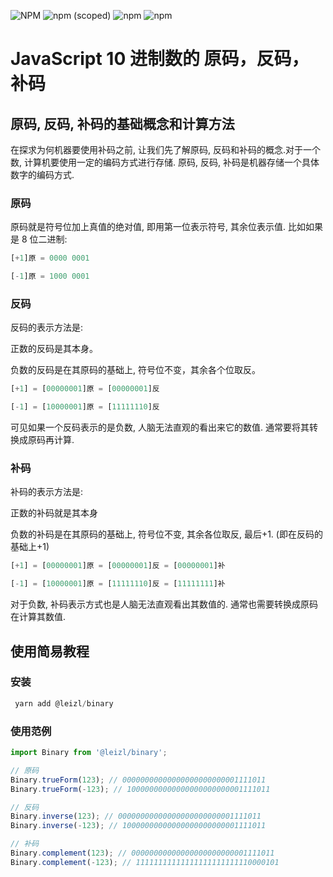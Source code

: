 ![NPM](https://img.shields.io/npm/l/@leizl/binary)
![npm (scoped)](https://img.shields.io/npm/v/@leizl/binary)
![npm](https://img.shields.io/npm/dt/@leizl/binary)
![npm](https://img.shields.io/npm/dm/@leizl/binary)

# JavaScript 10 进制数的 原码，反码，补码

## 原码, 反码, 补码的基础概念和计算方法

在探求为何机器要使用补码之前, 让我们先了解原码, 反码和补码的概念.对于一个数, 计算机要使用一定的编码方式进行存储. 原码, 反码, 补码是机器存储一个具体数字的编码方式.

### 原码

原码就是符号位加上真值的绝对值, 即用第一位表示符号, 其余位表示值. 比如如果是 8 位二进制:

```javascript
[+1]原 = 0000 0001

[-1]原 = 1000 0001
```

### 反码

反码的表示方法是:

正数的反码是其本身。

负数的反码是在其原码的基础上, 符号位不变，其余各个位取反。

```javascript
[+1] = [00000001]原 = [00000001]反

[-1] = [10000001]原 = [11111110]反
```

可见如果一个反码表示的是负数, 人脑无法直观的看出来它的数值. 通常要将其转换成原码再计算.

### 补码

补码的表示方法是:

正数的补码就是其本身

负数的补码是在其原码的基础上, 符号位不变, 其余各位取反, 最后+1. (即在反码的基础上+1)

```javascript
[+1] = [00000001]原 = [00000001]反 = [00000001]补

[-1] = [10000001]原 = [11111110]反 = [11111111]补
```

对于负数, 补码表示方式也是人脑无法直观看出其数值的. 通常也需要转换成原码在计算其数值.

## 使用简易教程

### 安装

```javascript
 yarn add @leizl/binary
```

### 使用范例

```javascript
import Binary from '@leizl/binary';

// 原码
Binary.trueForm(123); // 00000000000000000000000001111011​​​
Binary.trueForm(-123); // ​​​10000000000000000000000001111011​​​

// 反码
Binary.inverse(123); // ​​​00000000000000000000000001111011​​​
Binary.inverse(-123); // ​​​10000000000000000000000001111011​​​

// 补码
Binary.complement(123); // ​​​​​​00000000000000000000000001111011​​​​
Binary.complement(-123); // ​​​11111111111111111111111110000101​​​
```
